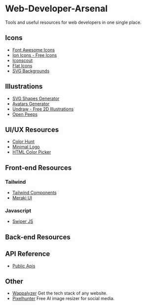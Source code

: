 # Web-Developer-Arsenal
Tools and useful resources for web developers in one single place.

## Icons  
  - [Font Awesome Icons](https://fontawesome.com/icons)
  - [Ion Icons - Free Icons](https://ionic.io/ionicons/usage)
  - [Iconscout](https://iconscout.com/)
  - [Flat Icons](https://www.flaticon.com/)
  - [SVG Backgrounds](https://heropatterns.com/)
## Illustrations
  - [SVG Shapes Generator](https://www.softr.io/tools/svg-shape-generator)
  - [Avatars Generator](https://getavataaars.com/?accessoriesType=Prescription01&avatarStyle=Transparent&clotheColor=Heather&clotheType=Hoodie&facialHairColor=Black&facialHairType=BeardLight&topType=Hat)
  - [Undraw - Free 2D Illustrations](https://undraw.co/illustrations)
  - [Open Peeps](https://www.openpeeps.com/)
## UI/UX Resources
  - [Color Hunt](https://colorhunt.co/)
  - [Minimal Logo](https://app.logopony.com/en/details/)
  - [HTML Color Picker](https://www.w3schools.com/colors/colors_picker.asp)
## Front-end Resources
  ### Tailwind
  - [Tailwind Components](https://merakiui.com/components/)
  - [Meraki UI](https://merakiui.com/components/)
  ### Javascript
   - [Swiper JS](https://swiperjs.com/)
## Back-end Resources
## API Reference
   - [Public Apis](https://github.com/public-apis/public-apis)
## Other
  - [Wappalyzer](https://www.wappalyzer.com/) Get the tech stack of any website.
  - [Pixel­hunter](https://pixelhunter.io/) Free AI image resizer for social media.
